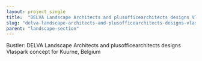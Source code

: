 ```yaml
---
layout: project_single
title:  "DELVA Landscape Architects and plusofficearchitects designs Vlaspark concept for Kuurne, Belgium"
slug: "delva-landscape-architects-and-plusofficearchitects-designs-vlaspark-concept-for-kuurne-belgium"
parent: "landscape-section"
---
```

Bustler: DELVA Landscape Architects and plusofficearchitects designs Vlaspark concept for Kuurne, Belgium